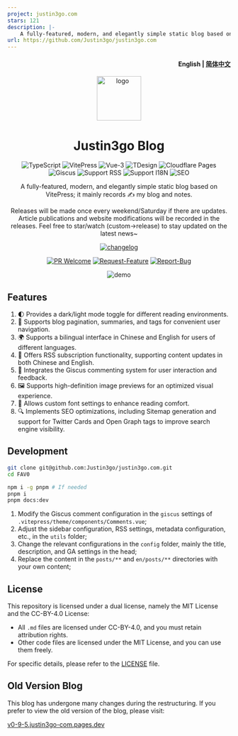 ```yaml
---
project: justin3go.com
stars: 121
description: |-
    A fully-featured, modern, and elegantly simple static blog based on VitePress; it mainly records ✍️ my blog and notes. 一款功能齐全的、现代化的、简洁优雅的静态博客，基于vitepress；主要记录✍️我的博客、笔记。
url: https://github.com/Justin3go/justin3go.com
---
```


<h4 align="right"><strong>English</strong> | <a href="./README.zh.md">简体中文</a> </h4>

<div align="center">

<a href="https://justin3go.com" target="blank">
  <img src="https://justin3go.com/ava.png" height="100px" alt="logo"/>
</a>

# Justin3go Blog

![TypeScript](https://img.shields.io/badge/TypeScript-3178C6?style=for-the-badge&logo=typescript&logoColor=white)
![VitePress](https://img.shields.io/badge/VitePress-646CFF?style=for-the-badge&logo=vite&logoColor=white)
![Vue-3](https://img.shields.io/badge/Vue-3-4FC08D?style=for-the-badge&logo=vue.js&logoColor=white)
![TDesign](https://img.shields.io/badge/TDesign-0052CC?style=for-the-badge&logo=tdesign&logoColor=white)
![Cloudflare Pages](https://img.shields.io/badge/Cloudflare%20Pages-F38020?style=for-the-badge&logo=cloudflare&logoColor=white)
![Giscus](https://img.shields.io/badge/Giscus-181717?style=for-the-badge&logo=github&logoColor=white)
![Support RSS](https://img.shields.io/badge/Support%20RSS-FFA500?style=for-the-badge&logo=rss&logoColor=white)
![Support I18N](https://img.shields.io/badge/Support%20I18N-0078D4?style=for-the-badge&logo=google-translate&logoColor=white)
![SEO](https://img.shields.io/badge/SEO-4285F4?style=for-the-badge&logo=google&logoColor=white)

A fully-featured, modern, and elegantly simple static blog based on VitePress; it mainly records ✍️ my blog and notes.

Releases will be made once every weekend/Saturday if there are updates. Article publications and website modifications will be recorded in the releases. Feel free to star/watch (custom->release) to stay updated on the latest news~

[![changelog](https://img.shields.io/badge/changelog-→-0052CC?style=for-the-badge&logo=ReSharper&logoColor=white)](./CHANGELOG.md)


[![PR Welcome](https://img.shields.io/badge/PR-Welcome-EA4AAA?style=for-the-badge&logo=git&logoColor=white)](https://github.com/Justin3go/justin3go.com/pulls)
[![Request-Feature](https://img.shields.io/badge/Request-Feature-007BFF?style=for-the-badge&logo=github&logoColor=white)](https://github.com/Justin3go/justin3go.com/issues/new/choose)
[![Report-Bug](https://img.shields.io/badge/Report-Bug-red?style=for-the-badge&logo=github&logoColor=white)](https://github.com/Justin3go/justin3go.com/issues/new/choose)

![demo](./images/demo.png)

</div>

## Features

1. 🌓 Provides a dark/light mode toggle for different reading environments.
2. 📖 Supports blog pagination, summaries, and tags for convenient user navigation.
3. 🌍 Supports a bilingual interface in Chinese and English for users of different languages.
4. 📡 Offers RSS subscription functionality, supporting content updates in both Chinese and English.
5. 💬 Integrates the Giscus commenting system for user interaction and feedback.
6. 🖼️ Supports high-definition image previews for an optimized visual experience.
7. 📜 Allows custom font settings to enhance reading comfort.
8. 🔍 Implements SEO optimizations, including Sitemap generation and support for Twitter Cards and Open Graph tags to improve search engine visibility.

## Development

```bash
git clone git@github.com:Justin3go/justin3go.com.git
cd FAV0

npm i -g pnpm # If needed
pnpm i
pnpm docs:dev
```
1. Modify the Giscus comment configuration in the `giscus` settings of `.vitepress/theme/components/Comments.vue`;
2. Adjust the sidebar configuration, RSS settings, metadata configuration, etc., in the `utils` folder;
3. Change the relevant configurations in the `config` folder, mainly the title, description, and GA settings in the head;
4. Replace the content in the `posts/**` and `en/posts/**` directories with your own content;

## License

This repository is licensed under a dual license, namely the MIT License and the CC-BY-4.0 License:

- All `.md` files are licensed under CC-BY-4.0, and you must retain attribution rights.
- Other code files are licensed under the MIT License, and you can use them freely.

For specific details, please refer to the [LICENSE](./LICENSE) file.

## Old Version Blog

This blog has undergone many changes during the restructuring. If you prefer to view the old version of the blog, please visit:

[v0-9-5.justin3go-com.pages.dev](https://v0-9-5.justin3go-com.pages.dev/)

